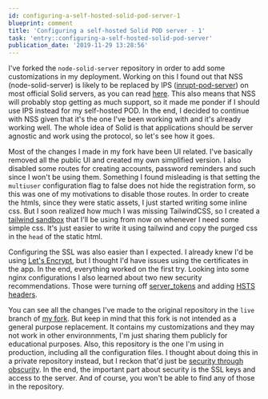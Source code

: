 ```yaml
---
id: configuring-a-self-hosted-solid-pod-server-1
blueprint: comment
title: 'Configuring a self-hosted Solid POD server - 1'
task: 'entry::configuring-a-self-hosted-solid-pod-server'
publication_date: '2019-11-29 13:28:56'
---
```


I've forked the `node-solid-server` repository in order to add some customizations in my deployment. Working on this I found out that NSS (node-solid-server) is likely to be replaced by IPS ([inrupt-pod-server](https://github.com/inrupt/pod-server)) on most official Solid servers, as you can read [here](https://lists.w3.org/Archives/Public/public-solid/2019Sep/0004.html). This also means that NSS will probably stop getting as much support, so it made me ponder if I should use IPS instead for my self-hosted POD. In the end, I decided to continue with NSS given that it's the one I've been working with and it's already working well. The whole idea of Solid is that applications should be server agnostic and work using the protocol, so let's see how it goes.

Most of the changes I made in my fork have been UI related. I've basically removed all the public UI and created my own simplified version. I also disabled some routes for creating accounts, password reminders and such since I won't be using them. Something I found misleading is that setting the `multiuser` configuration flag to false does not hide the registration form, so this was one of my motivations to disable those routes. In order to create the htmls, since they were static assets, I just started writing some inline css. But I soon realized how much I was missing TailwindCSS, so I created a [tailwind sandbox](https://github.com/NoelDeMartin/tailwind-sandbox) that I'll be using from now on whenever I need some simple css. It's just easier to write it using tailwind and copy the purged css in the `head` of the static html.

Configuring the SSL was also easier than I expected. I already knew I'd be using [Let's Encrypt](https://letsencrypt.org/), but I thought I'd have issues using the certificates in the app. In the end, everything worked on the first try. Looking into some nginx configurations I also learned about two new security recommendations. Those were turning off [server_tokens](https://nginx.org/en/docs/http/ngx_http_core_module.html#server_tokens) and adding [HSTS headers](https://www.nginx.com/blog/http-strict-transport-security-hsts-and-nginx).

You can see all the changes I've made to the original repository in the `live` branch of [my fork](https://github.com/NoelDeMartin/node-solid-server/tree/live). But keep in mind that this fork is not intended as a general purpose replacement. It contains my customizations and they may not work in other environnments, I'm just sharing them publicly for educational purposes. Also, this repository is the one I'm using in production, including all the configuration files. I thought about doing this in a private repository instead, but I reckon that'd just be [security through obscurity](https://en.wikipedia.org/wiki/Security_through_obscurity). In the end, the important part about security is the SSL keys and access to the server. And of course, you won't be able to find any of those in the repository.
